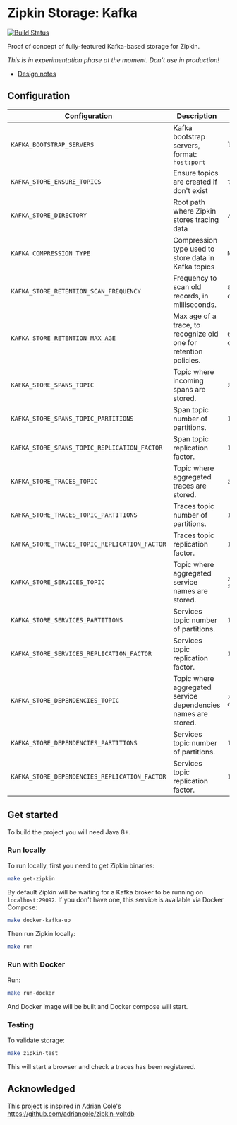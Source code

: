 # Zipkin Storage: Kafka

[![Build Status](https://www.travis-ci.org/jeqo/zipkin-storage-kafka.svg?branch=master)](https://www.travis-ci.org/jeqo/zipkin-storage-kafka)

Proof of concept of fully-featured Kafka-based storage for Zipkin.

*This is in experimentation phase at the moment. Don't use in production!*

- [Design notes](DESIGN.md)

## Configuration

| Configuration | Description | Default |
|---------------|-------------|---------|
| `KAFKA_BOOTSTRAP_SERVERS` | Kafka bootstrap servers, format: `host:port` | `localhost:9092` |
| `KAFKA_STORE_ENSURE_TOPICS` | Ensure topics are created if don't exist | `true` |
| `KAFKA_STORE_DIRECTORY` | Root path where Zipkin stores tracing data | `/tmp/zipkin` |
| `KAFKA_COMPRESSION_TYPE` | Compression type used to store data in Kafka topics | `NONE` |
| `KAFKA_STORE_RETENTION_SCAN_FREQUENCY` | Frequency to scan old records, in milliseconds. | `86400000` (1 day) |
| `KAFKA_STORE_RETENTION_MAX_AGE` | Max age of a trace, to recognize old one for retention policies. | `604800000` (7 day) |
| `KAFKA_STORE_SPANS_TOPIC` | Topic where incoming spans are stored. | `zipkin-spans` |
| `KAFKA_STORE_SPANS_TOPIC_PARTITIONS` | Span topic number of partitions. | `1` |
| `KAFKA_STORE_SPANS_TOPIC_REPLICATION_FACTOR` | Span topic replication factor. | `1` |
| `KAFKA_STORE_TRACES_TOPIC` | Topic where aggregated traces are stored. | `zipkin-traces` |
| `KAFKA_STORE_TRACES_TOPIC_PARTITIONS` | Traces topic number of partitions. | `1` |
| `KAFKA_STORE_TRACES_TOPIC_REPLICATION_FACTOR` | Traces topic replication factor. | `1` |
| `KAFKA_STORE_SERVICES_TOPIC` | Topic where aggregated service names are stored. | `zipkin-services` |
| `KAFKA_STORE_SERVICES_PARTITIONS` | Services topic number of partitions. | `1` |
| `KAFKA_STORE_SERVICES_REPLICATION_FACTOR` | Services topic replication factor. | `1` |
| `KAFKA_STORE_DEPENDENCIES_TOPIC` | Topic where aggregated service dependencies names are stored. | `zipkin-dependencies` |
| `KAFKA_STORE_DEPENDENCIES_PARTITIONS` | Services topic number of partitions. | `1` |
| `KAFKA_STORE_DEPENDENCIES_REPLICATION_FACTOR` | Services topic replication factor. | `1` |

## Get started

To build the project you will need Java 8+.

### Run locally

To run locally, first you need to get Zipkin binaries:

```bash
make get-zipkin
```

By default Zipkin will be waiting for a Kafka broker to be running on `localhost:29092`. If you don't have one, 
this service is available via Docker Compose:

```bash
make docker-kafka-up
```

Then run Zipkin locally:

```bash
make run
```

### Run with Docker

Run:

```bash
make run-docker
```

And Docker image will be built and Docker compose will start.

### Testing

To validate storage:

```bash
make zipkin-test
```

This will start a browser and check a traces has been registered.

## Acknowledged

This project is inspired in Adrian Cole's <https://github.com/adriancole/zipkin-voltdb>
